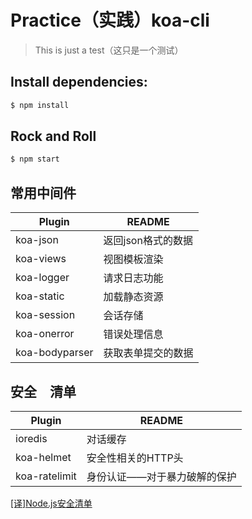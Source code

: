 # Practice（实践）koa-cli
>This is just a test（这只是一个测试）

## Install dependencies:
```sh
$ npm install
```

## Rock and Roll
```sh
$ npm start
```

## 常用中间件

| Plugin | README |
| ------ | ------ |
| koa-json | 返回json格式的数据 |
| koa-views | 视图模板渲染 |
| koa-logger | 请求日志功能 |
| koa-static | 加载静态资源 |
| koa-session | 会话存储 |
| koa-onerror | 错误处理信息 |
| koa-bodyparser | 获取表单提交的数据 |

## 安全　清单

| Plugin | README |
| ------ | ------ |
| ioredis | 对话缓存 |
| koa-helmet | 安全性相关的HTTP头 |
| koa-ratelimit | 身份认证——对于暴力破解的保护 |

[[译]Node.js安全清单](https://segmentfault.com/a/1190000003860400#articleHeader6)
